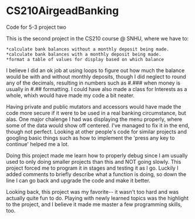 # CS210AirgeadBanking
Code for 5-3 project two 

This is the second project in the CS210 course @ SNHU, where we have to:
      
    *calculate bank balances without a monthly deposit being made. 
    *calculate bank balances with a monthly deposit being made. 
    *format a table of values for display based on which balance 

I believe I did an ok job at using loops to figure out how much the balance would be with and without monthly deposits, 
though I did neglect to round any of the decimals, resulting in numbers such as #.### when money is usually in #.## formatting.
I could have also made a class for Interests as a whole, whixh would have made my code a bit neater. 



Having private and public mutators and accessors would have made the code more secure if it were to be used in a real banking circumstance,
but alas. One major chalenge I had was displaying the menu properly, where some of the data would show off centered. I've managed to
fix it in the end, though not perfect.
Looking at other people's code for similar projects and googling basic things such as
how to implement the 'press any key to continue' helped me a lot.



Doing this project made me learn how to properly debug since I am usually
used to only doing smaller projects than this and NOT going slowly. This project forced me to program it in stages and testing it as I go.
Luckily I added comments to briefly describe what a function is doing, so down the line I can go back and upgrade the code and make it better.



Looking back, this project was my favorite-- it wasn't too hard and was actually quite fun to do. Playing with newly learned topics was the highlight
to the project, and I believe it made me master a few programming skills, too.
